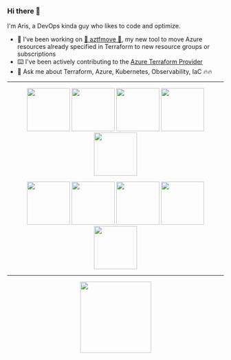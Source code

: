 ### Hi there 👋

I'm Aris, a DevOps kinda guy who likes to code and optimize.

- 🔭 I’ve been working on [🥁 aztfmove 🥁](https://github.com/aristosvo/aztfmove), my new tool to move Azure resources already specified in Terraform to new resource groups or subscriptions
- ⌨️ I've been actively contributing to the [Azure Terraform Provider](https://github.com/terraform-providers/terraform-provider-azurerm)
- 💬 Ask me about Terraform, Azure, Kubernetes, Observability, IaC 🔥🔥

---
<p align="center">
 <a>
  <img src="https://github.com/aristosvo/aristosvo/assets/8375124/ce2a0fd6-f28b-4712-bd12-8a3c5b73a77d.png" width="100">   <img src="https://user-images.githubusercontent.com/8375124/125622397-b665ab30-f7e5-41be-a759-234133f1558c.png" width="100">   <img src="https://user-images.githubusercontent.com/8375124/161761999-a59df146-ed87-4ab0-86ad-a78665ac4092.png" width="100">   <img src="https://user-images.githubusercontent.com/8375124/215807440-64ae65ea-f90b-467e-9d6b-2f57958533f4.png" width="100">   <img src="https://user-images.githubusercontent.com/8375124/161762535-f2ed9d45-b1ab-4e15-b6f4-6e7b99dbee0f.png" width="100">
 </a>
</p>
<p align="center">
 <a>
 <img src="https://user-images.githubusercontent.com/8375124/131239824-8c44c136-faf6-4540-8935-684a9926b5b2.png" width="100">   <img src="https://user-images.githubusercontent.com/8375124/143246644-fec73a05-08a9-41e0-9d00-1d3b9cd9f243.png" width="100">   <img src="https://user-images.githubusercontent.com/8375124/125620826-6647d83d-03ce-4eff-8389-605e6ee99ddb.png" width="100">   <img src="https://user-images.githubusercontent.com/8375124/125620812-c47ed940-5d1a-42bb-aee7-9525f2b6f6ef.png" width="100">   <img src="https://user-images.githubusercontent.com/8375124/125620848-9ceabada-eb40-4eff-b63a-db70253a33b0.png" width="100">
 </a>
</p>

---
<p align="center">
  <a href="https://github.com/aristosvo?tab=repositories">
    <img
      align="center"
      height="165"
      src="https://github-readme-stats.vercel.app/api?username=aristosvo&count_private=true&show_icons=true&custom_title=Github%20Status&theme=dark"
    />
  </a>
</p>


 

